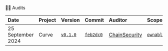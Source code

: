 👮‍♀️ Audits

| Date              | Project | Version                                                                  | Commit                                                                                              | Auditor                                        | Scope                                                                                                                               | Links                                                                                                                              |
| :---------------- | :------ | :----------------------------------------------------------------------- | :-------------------------------------------------------------------------------------------------- | :--------------------------------------------- | :---------------------------------------------------------------------------------------------------------------------------------- | :--------------------------------------------------------------------------------------------------------------------------------- |
| 25 September 2024 | Curve   | [`v0.1.0`](https://github.com/pcaversaccio/snekmate/releases/tag/v0.1.0) | [`feb2dc0`](https://github.com/pcaversaccio/snekmate/tree/feb2dc084c7d817b0d93cbd533396881ba24bb30) | [ChainSecurity](https://www.chainsecurity.com) | [`ownable.vy`](https://github.com/pcaversaccio/snekmate/blob/feb2dc084c7d817b0d93cbd533396881ba24bb30/src/snekmate/auth/ownable.vy) | [🔗](https://www.chainsecurity.com/security-audit/curve-fee-splitter), [📄](./ChainSecurity_Curve_Fee_Splitter_September_2024.pdf) |
